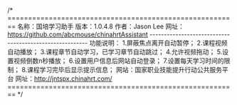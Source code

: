 ﻿/*	========================================================
	名称：国培学习助手
	版本：1.0.4.8
	作者：Jason Lee
	网址：https://github.com/abcmouse/chinahrtAssistant
	--------------------------------------------------------
	功能说明：
		1.屏蔽焦点离开自动暂停；
		2.课程视频自动播放；
		3.课程章节自动学习，已学习章节自动跳过；
		4.允许视频拖动；
		5.设置视频倒数n秒播放；
		6.设置用户信息后网站自动登录；
		7.设置每天学习时间的限制；
		8.课程学习完毕后显示提示信息；
		网站：国家职业技能提升行动公共服务平台
		网址：http://jntspx.chinahrt.com/
	========================================================
*/
